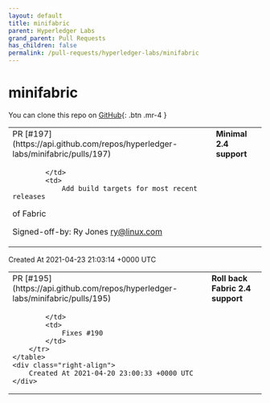 ```yaml
---
layout: default
title: minifabric
parent: Hyperledger Labs
grand_parent: Pull Requests
has_children: false
permalink: /pull-requests/hyperledger-labs/minifabric
---
```


# minifabric

You can clone this repo on <span class="fs-3">[GitHub](https://github.com/hyperledger-labs/minifabric){: .btn .mr-4 }</span>


<div class="code-example" markdown="1">
    <table>
        <tr>
            <td>
                PR [#197](https://api.github.com/repos/hyperledger-labs/minifabric/pulls/197)
            </td>
            <td>
                <b>
                    Minimal 2.4 support
                </b>
            </td>
        </tr>
        <tr>
            <td>
                
            </td>
            <td>
                Add build targets for most recent releases
of Fabric

Signed-off-by: Ry Jones <ry@linux.com>
            </td>
        </tr>
    </table>
    <div class="right-align">
        Created At 2021-04-23 21:03:14 +0000 UTC
    </div>
</div>

<div class="code-example" markdown="1">
    <table>
        <tr>
            <td>
                PR [#195](https://api.github.com/repos/hyperledger-labs/minifabric/pulls/195)
            </td>
            <td>
                <b>
                    Roll back Fabric 2.4 support
                </b>
            </td>
        </tr>
        <tr>
            <td>
                
            </td>
            <td>
                Fixes #190 
            </td>
        </tr>
    </table>
    <div class="right-align">
        Created At 2021-04-20 23:00:33 +0000 UTC
    </div>
</div>

